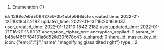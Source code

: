 1. Enumeration (1)

id: 1286e7e9d5094375973b4ebfe986dcfe
created_time: 2022-01-12T10:18:42.218Z
updated_time: 2022-01-13T16:20:16.803Z
user_created_time: 2022-01-12T10:18:42.218Z
user_updated_time: 2022-01-13T16:20:16.803Z
encryption_cipher_text: 
encryption_applied: 0
parent_id: b45af46f7ff84131a6d526d30f678c43
is_shared: 0
share_id: 
master_key_id: 
icon: {"emoji":"🔎","name":"magnifying glass tilted right"}
type_: 2